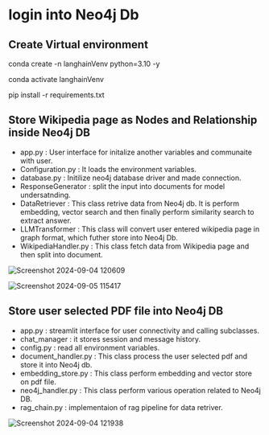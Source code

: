 # login into Neo4j Db 

## Create Virtual environment 
conda create -n langhainVenv python=3.10 -y

conda activate langhainVenv

pip install -r requirements.txt 

##  Store Wikipedia page as Nodes and Relationship inside Neo4j DB 
- app.py : User interface for initalize another variables and communaite with user. 
- Configuration.py : It loads the environment variables. 
- database.py : Initilize neo4j database driver and made connection. 
- ResponseGenerator : split the input into documents for model undersatnding. 
- DataRetriever : This class retrive data from Neo4j db. It is perform embedding, vector search and then finally perform similarity search to extract answer. 
- LLMTransformer : This class will convert user entered wikipedia page in graph format, which futher store into Neo4j Db. 
- WikipediaHandler.py : This class fetch data from Wikipedia page and then split into document.
  
![Screenshot 2024-09-04 120609](https://github.com/user-attachments/assets/414caa50-65e8-455d-9ebe-365f2931ecf4)

![Screenshot 2024-09-05 115417](https://github.com/user-attachments/assets/af78b04d-32ab-483e-ae13-f610f3d9a1c5)

## Store user selected PDF file into Neo4j DB 
- app.py : streamlit interface for user connectivity and calling subclasses. 
- chat_manager : it stores session and message history. 
- config.py : read all environment variables. 
- document_handler.py : This class process the user selected pdf and store it into Neo4j db.
- embedding_store.py : This class perform embedding and vector store on pdf file.
- neo4j_handler.py : This class perform various operation related to Neo4j DB. 
- rag_chain.py : implementaion of rag pipeline for data retriver.

 ![Screenshot 2024-09-04 121938](https://github.com/user-attachments/assets/1d300e6e-ff28-45b3-98ab-9e55baeddf91)



 


